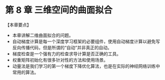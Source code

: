 
# 第 8 章 三维空间的曲面拟合

【本章要点】

- 本章讲解二维曲面拟合的问题。
- 自动梯度计算是每一个深度学习框架的必要组件，使用自动梯度计算以避免写反向传播代码，但是所谓的“自动”并非真正的自动。
- 梯度检查是一个强有力的检查求导计算是否正确的工具。
- 权重矩阵初始化有很多针对性的方法和使用场景。
- 动量法是我们学习的第一个梯度下降优化算法，也是在实际的神经网络训练中常用的算法。
